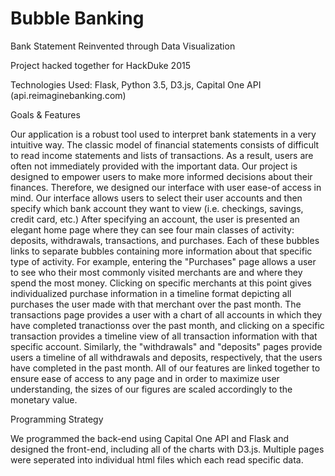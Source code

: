 # Bubble Banking
Bank Statement Reinvented through Data Visualization

Project hacked together for HackDuke 2015

Technologies Used: Flask, Python 3.5, D3.js, Capital One API (api.reimaginebanking.com)

Goals & Features

  Our application is a robust tool used to interpret bank statements in a very intuitive way. The classic model of financial statements consists of difficult to read income statements and lists of transactions. As a result, users are often not immediately provided with the important data. Our project is designed to empower users to make more informed decisions about their finances. Therefore, we designed our interface with user ease-of access in mind. Our interface allows users to select their user accounts and then specify which bank account they want to view (i.e. checkings, savings, credit card, etc.) After specifying an account, the user is presented an elegant home page where they can see four main classes of activity: deposits, withdrawals, transactions, and purchases. Each of these bubbles links to separate bubbles containing more information about that specific type of activity. For example, entering the "Purchases" page allows a user to see who their most commonly visited merchants are and where they spend the most money. Clicking on specific merchants at this point gives individualized purchase information in a timeline format depicting all purchases the user made with that merchant over the past month. The transactions page provides a user with a chart of all accounts in which they have completed tranactionss over the past month, and clicking on a specific transaction provides a timeline view of all transaction information with that specific account. Similarly, the "withdrawals" and "deposits" pages provide users a timeline of all withdrawals and deposits, respectively, that the users have completed in the past month. All of our features are linked together to ensure ease of access to any page and in order to maximize user understanding, the sizes of our figures are scaled accordingly to the monetary value.

Programming Strategy

  We programmed the back-end using Capital One API and Flask and designed the front-end, including all of the charts with D3.js.
  Multiple pages were seperated into individual html files which each read specific data.
